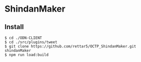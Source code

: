 # ShindanMaker
## Install

```
$ cd ./ODN-CLIENT
$ cd ./src/plugins/tweet
$ git clone https://github.com/rettar5/OCTP_ShindanMaker.git shindanMaker
$ npm run load:build
```
